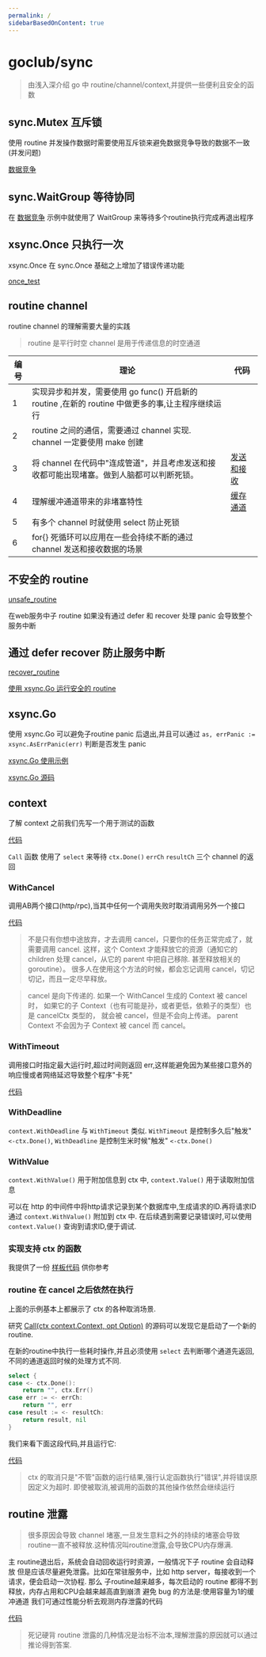 ```yaml
---
permalink: /
sidebarBasedOnContent: true
---
```


# goclub/sync

> 由浅入深介绍 go 中 routine/channel/context,并提供一些便利且安全的函数

## sync.Mutex 互斥锁

使用 routine 并发操作数据时需要使用互斥锁来避免数据竞争导致的数据不一致(并发问题)

[数据竞争](./example/internal/data_race/main.go?embed)

## sync.WaitGroup 等待协同

在 [数据竞争](./example/internal/data_race/main.go?embed) 示例中就使用了 WaitGroup 来等待多个routine执行完成再退出程序

## xsync.Once 只执行一次

xsync.Once 在 sync.Once 基础之上增加了错误传递功能

[once_test](./once_test.go?embed)


## routine channel

routine channel 的理解需要大量的实践 


>  routine 是平行时空 channel 是用于传递信息的时空通道

|编号|理论|代码|
|---|---|---|
| 1 | 实现异步和并发，需要使用 go func() 开启新的 routine ,在新的 routine 中做更多的事,让主程序继续运行 | |
| 2 | routine 之间的通信，需要通过 channel 实现. channel 一定要使用 make 创建 | |
| 3 | 将 channel 在代码中"连成管道"，并且考虑发送和接收都可能出现堵塞。做到人脑都可以判断死锁。 | [发送和接收](./example/internal/routine_channel/send_receive_test.go) | 
| 4 | 理解缓冲通道带来的非堵塞特性 | [缓存通道](./example/internal/routine_channel/buffer_channel_test.go) |
| 5 | 有多个 channel 时就使用 select 防止死锁 | |
| 6 | for{} 死循环可以应用在一些会持续不断的通过 channel 发送和接收数据的场景 | |

## 不安全的 routine

[unsafe_routine](example/internal/unsafe_routine/main.go?embed)

在web服务中子 routine 如果没有通过 defer 和  recover 处理 panic 会导致整个服务中断

## 通过 defer recover 防止服务中断

[recover_routine](example/internal/recover_routine/main.go?embed)

[使用 xsync.Go 运行安全的 routine](example/internal/safe_routine/main.go?embed)

## xsync.Go

使用 xsync.Go 可以避免子routine panic 后退出,并且可以通过 `as, errPanic := xsync.AsErrPanic(err)` 判断是否发生 panic

[xsync.Go 使用示例](example/internal/go/go_test.go?embed)

[xsync.Go 源码](go.go?embed)


## context

了解 context 之前我们先写一个用于测试的函数 

[代码](./example/internal/context/call_test.go?embed)

`Call` 函数 使用了 `select` 来等待 `ctx.Done()` `errCh` `resultCh` 三个 channel 的返回

### WithCancel

调用AB两个接口(http/rpc),当其中任何一个调用失败时取消调用另外一个接口

[代码](./example/internal/context/with_cancel_test.go?embed)


> 不是只有你想中途放弃，才去调用 cancel，只要你的任务正常完成了，就需要调用 cancel.
> 这样，这个 Context 才能释放它的资源（通知它的 children 处理 cancel，从它的 parent 中把自己移除.
> 甚至释放相关的 goroutine）。
> 很多人在使用这个方法的时候，都会忘记调用 cancel，切记切记，而且一定尽早释放。


> cancel 是向下传递的.
> 如果一个 WithCancel 生成的 Context 被 cancel 时，
> 如果它的子 Context（也有可能是孙，或者更低，依赖子的类型）也是 cancelCtx 类型的，
> 就会被 cancel，但是不会向上传递。
> parent Context 不会因为子 Context 被 cancel 而 cancel。

### WithTimeout

调用接口时指定最大运行时,超过时间则返回 err,这样能避免因为某些接口意外的响应慢或者网络延迟导致整个程序"卡死"

[代码](./example/internal/context/with_timeout_test.go?embed)

### WithDeadline

`context.WithDeadline` 与 `WithTimeout` 类似. `WithTimeout` 是控制多久后"触发" `<-ctx.Done()`, `WithDeadline` 是控制生米时候"触发" `<-ctx.Done()`

### WithValue

`context.WithValue()` 用于附加信息到 ctx 中, `context.Value()` 用于读取附加信息

可以在 http 的中间件中将http请求记录到某个数据库中,生成请求的ID.再将请求ID通过 `context.WithValue()` 附加到 ctx 中.
在后续遇到需要记录错误时,可以使用 `context.Value()` 查询到请求ID,便于调试.

### 实现支持 ctx 的函数

我提供了一份 [样板代码](./example/internal/context/support_ctx_test.go?embed) 供你参考


### routine 在 cancel 之后依然在执行 <a id="routineStillRunningAfterCancel"></a>

上面的示例基本上都展示了 ctx 的各种取消场景.

研究 [Call(ctx context.Context, opt Option)](./example/internal/context/call_test.go?embed) 的源码可以发现它是启动了一个新的 routine.

在新的routine中执行一些耗时操作,并且必须使用 `select` 去判断哪个通道先返回,不同的通道返回时候的处理方式不同.

```go
select {
case <- ctx.Done():
    return "", ctx.Err()
case err := <- errCh:
    return "", err
case result := <- resultCh:
    return result, nil
}
```

我们来看下面这段代码,并且运行它:

[代码](./example/internal/context/cancel_test.go?embed)

> ctx 的取消只是"不管"函数的运行结果,强行认定函数执行"错误",并将错误原因定义为超时.
> 即使被取消,被调用的函数的其他操作依然会继续运行


## routine 泄露 <a id="routine-leaks"></a>

> 很多原因会导致 channel 堵塞,一旦发生意料之外的持续的堵塞会导致routine一直不被释放.这种情况叫routine泄露,会导致CPU内存爆满.

主 routine退出后，系统会自动回收运行时资源，一般情况下子 routine 会自动释放
但是应该尽量避免泄露。比如在常驻服务中，比如 http server，每接收到一个请求，便会启动一次协程.
那么 子routine越来越多，每次启动的 routine 都得不到释放，内存占用和CPU会越来越高直到崩溃
避免 bug 的方法是:使用容量为1的缓冲通道
我们可通过性能分析去观测内存泄露的代码

[代码](./example/internal/routine_leaks/main.go?embed)


> 死记硬背 routine 泄露的几种情况是治标不治本,理解泄露的原因就可以通过推论得到答案.



